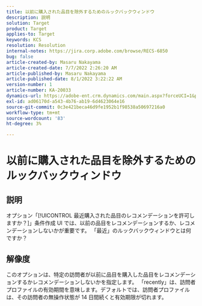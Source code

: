 ```yaml
---
title: 以前に購入された品目を除外するためのルックバックウィンドウ
description: 説明
solution: Target
product: Target
applies-to: Target
keywords: KCS
resolution: Resolution
internal-notes: https://jira.corp.adobe.com/browse/RECS-6850
bug: false
article-created-by: Masaru Nakayama
article-created-date: 7/7/2022 2:26:20 AM
article-published-by: Masaru Nakayama
article-published-date: 8/1/2022 3:22:22 AM
version-number: 1
article-number: KA-20033
dynamics-url: https://adobe-ent.crm.dynamics.com/main.aspx?forceUCI=1&pagetype=entityrecord&etn=knowledgearticle&id=c994422e-9cfd-ec11-82e5-000d3a5a3540
exl-id: ad06170d-a543-4b76-ab19-6d4623064e16
source-git-commit: 0c3e421beca46d9fe1952b1f98538a50697216a0
workflow-type: tm+mt
source-wordcount: '83'
ht-degree: 3%

---
```


# 以前に購入された品目を除外するためのルックバックウィンドウ

## 説明

オプション「[!UICONTROL 最近購入された品目のレコメンデーションを許可しますか？]」条件作成 UI では、以前の品目をレコメンデーションするか、レコメンデーションしないかが重要です。 「最近」のルックバックウィンドウとは何ですか？

## 解像度

このオプションは、特定の訪問者が以前に品目を購入した品目をレコメンデーションするかレコメンデーションしないかを指定します。 「recently」は、訪問者プロファイルの有効期間を意味します。デフォルトでは、訪問者プロファイルは、その訪問者の無操作状態が 14 日間続くと有効期限が切れます。
